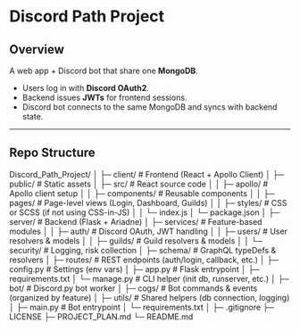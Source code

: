 # Discord Path Project

## Overview
A web app + Discord bot that share one **MongoDB**.

- Users log in with **Discord OAuth2**.
- Backend issues **JWTs** for frontend sessions.
- Discord bot connects to the same MongoDB and syncs with backend state.

---

## Repo Structure
Discord_Path_Project/
│
├─ client/                # Frontend (React + Apollo Client)
│   ├─ public/            # Static assets
│   ├─ src/               # React source code
│   │   ├─ apollo/        # Apollo client setup
│   │   ├─ components/    # Reusable components
│   │   ├─ pages/         # Page-level views (Login, Dashboard, Guilds)
│   │   ├─ styles/        # CSS or SCSS (if not using CSS-in-JS)
│   │   └─ index.js
│   └─ package.json
│
├─ server/                # Backend (Flask + Ariadne)
│   ├─ services/          # Feature-based modules
│   │   ├─ auth/          # Discord OAuth, JWT handling
│   │   ├─ users/         # User resolvers & models
│   │   ├─ guilds/        # Guild resolvers & models
│   │   └─ security/      # Logging, risk collection
│   ├─ schema/            # GraphQL typeDefs & resolvers
│   ├─ routes/            # REST endpoints (auth/login, callback, etc.)
│   ├─ config.py          # Settings (env vars)
│   ├─ app.py             # Flask entrypoint
│   ├─ requirements.txt
│   └─ manage.py          # CLI helper (init db, runserver, etc.)
│
├─ bot/                   # Discord.py bot worker
│   ├─ cogs/              # Bot commands & events (organized by feature)
│   ├─ utils/             # Shared helpers (db connection, logging)
│   ├─ main.py            # Bot entrypoint
│   └─ requirements.txt
│
├─ .gitignore
├─ LICENSE
├─ PROJECT_PLAN.md
└─ README.md
